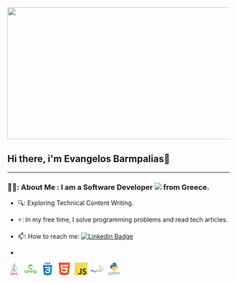 <div align="center">
  <img src="https://media.istockphoto.com/id/1204740322/photo/cpu.jpg?s=612x612&w=0&k=20&c=DSjrMlrtuD42yC5XHtpoc2mqGEYEjk-B-JTDK4McTK8=" width="600" height="300"/>
</div>


## Hi there, i'm Evangelos Barmpalias👋
---

### 👨‍💻: About Me : I am a Software Developer <img src="https://media.giphy.com/media/WUlplcMpOCEmTGBtBW/giphy.gif" width="20"> from Greece.

- 🔍: Exploring Technical Content Writing.

- ⚡: In my free time, I solve programming problems and read tech articles.

- 📫: How to reach me: [![Linkedin Badge](https://img.shields.io/badge/-vaggelisbarb-blue?style=flat&logo=Linkedin&logoColor=white)](https://www.linkedin.com/in/evangelos-barmpalias-488b3b18b/)
- 
<div>
  <img src="https://github.com/devicons/devicon/blob/master/icons/java/java-original-wordmark.svg" title="Java" alt="Java" width="30" height="30"/>&nbsp;
  <img src="https://github.com/devicons/devicon/blob/master/icons/spring/spring-original-wordmark.svg" title="Spring" alt="Spring" width="30" height="30"/>&nbsp;
  <img src="https://github.com/devicons/devicon/blob/master/icons/css3/css3-plain-wordmark.svg"  title="CSS3" alt="CSS" width="30" height="30"/>&nbsp;
  <img src="https://github.com/devicons/devicon/blob/master/icons/html5/html5-original.svg" title="HTML5" alt="HTML" width="30" height="30"/>&nbsp;
  <img src="https://github.com/devicons/devicon/blob/master/icons/javascript/javascript-original.svg" title="JavaScript" alt="JavaScript" width="30" height="30"/>&nbsp;
  <img src="https://github.com/devicons/devicon/blob/master/icons/mysql/mysql-original-wordmark.svg" title="MySQL"  alt="MySQL" width="30" height="30"/>&nbsp;
  <img src="https://github.com/devicons/devicon/blob/master/icons/python/python-original-wordmark.svg" title="Python" **alt="Python" width="30" height="30"/>
</div>
<!--
**vaggelisbarb/vaggelisbarb** is a ✨ _special_ ✨ repository because its `README.md` (this file) appears on your GitHub profile.

Here are some ideas to get you started:

- 🔭 I’m currently working on ...
- 🌱 I’m currently learning ...
- 👯 I’m looking to collaborate on ...
- 🤔 I’m looking for help with ...
- 💬 Ask me about ...
- 📫 How to reach me: ...
- 😄 Pronouns: ...
- ⚡ Fun fact: ...
-->

